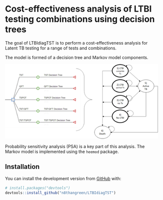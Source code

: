 
<!-- README.md is generated from README.Rmd. Please edit that file -->

# Cost-effectiveness analysis of LTBI testing combinations using decision trees

<!-- badges: start -->

<!-- badges: end -->

The goal of LTBIdiagTST is to perform a cost-effectiveness analysis for
Latent TB testing for a range of tests and combinations.

The model is formed of a decision tree and Markov model components.

![alt text](/inst/LTBI-screening-model.png)

Probability sensitivity analysis (PSA) is a key part of this analysis.
The Markov model is implemented using the `heemod` package.

## Installation

You can install the development version from
[GitHub](https://github.com/) with:

``` r
# install.packages("devtools")
devtools::install_github("n8thangreen/LTBIdiagTST")
```

